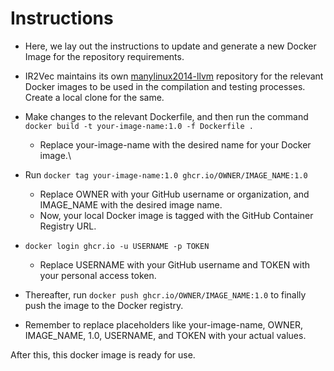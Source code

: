 # Instructions
- Here, we lay out the instructions to update and generate a new Docker Image for the repository requirements.

- IR2Vec maintains its own [manylinux2014-llvm](https://github.com/IITH-Compilers/manylinux2014-llvm) repository for the relevant Docker images to be used in the compilation and testing processes. Create a local clone for the same.
- Make changes to the relevant Dockerfile, and then run the command `docker build -t your-image-name:1.0 -f Dockerfile .`
    - Replace your-image-name with the desired name for your Docker image.\
- Run `docker tag your-image-name:1.0 ghcr.io/OWNER/IMAGE_NAME:1.0`
    - Replace OWNER with your GitHub username or organization, and IMAGE_NAME with the desired image name.
    - Now, your local Docker image is tagged with the GitHub Container Registry URL.
- `docker login ghcr.io -u USERNAME -p TOKEN`
    - Replace USERNAME with your GitHub username and TOKEN with your personal access token.
- Thereafter, run `docker push ghcr.io/OWNER/IMAGE_NAME:1.0` to finally push the image to the Docker registry.
- Remember to replace placeholders like your-image-name, OWNER, IMAGE_NAME, 1.0, USERNAME, and TOKEN with your actual values.

After this, this docker image is ready for use.
